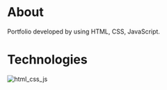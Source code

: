 # About <br>
Portfolio developed by using HTML, CSS, JavaScript.

# Technologies <br>
![html_css_js](https://github.com/JenishdaSelvasingh/Portfolio/assets/136103328/3b49769f-cec0-47de-95e1-3ce20f98a877)
